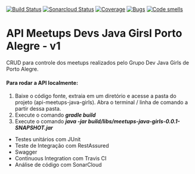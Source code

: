 [![Build Status](https://travis-ci.org/isagiongo/api-meetups-java-girls.svg?branch=master)](https://travis-ci.org/isagiongo/api-meetups-java-girls)
[![Sonarcloud Status](https://sonarcloud.io/api/project_badges/measure?project=isagiongo_api-meetups-java-girls&metric=alert_status)](https://sonarcloud.io/dashboard?id=isagiongo_api-meetups-java-girls)
[![Coverage](https://sonarcloud.io/api/project_badges/measure?project=isagiongo_api-meetups-java-girls&metric=coverage)](https://sonarcloud.io/dashboard?id=isagiongo_api-meetups-java-girls)
[![Bugs](https://sonarcloud.io/api/project_badges/measure?project=isagiongo_api-meetups-java-girls&metric=bugs)](https://sonarcloud.io/dashboard?id=isagiongo_api-meetups-java-girls)
[![Code smells](https://sonarcloud.io/api/project_badges/measure?project=isagiongo_api-meetups-java-girls&metric=code_smells)](https://sonarcloud.io/dashboard?id=isagiongo_api-meetups-java-girls)

# API Meetups Devs Java Girsl Porto Alegre - v1
CRUD para controle dos meetups realizados pelo Grupo Dev Java Girls de Porto Alegre.

#### Para rodar a API localmente:
1. Baixe o código fonte, extraia em um diretório e acesse a pasta do projeto (api-meetups-java-girls). Abra o terminal / linha de comando a partir dessa pasta.
2. Execute o comando **_gradle build_**
3. Execute o comando **_java -jar build/libs/meetups-java-girls-0.0.1-SNAPSHOT.jar_**

- Testes unitários com JUnit
- Teste de Integração com RestAssured
- Swagger
- Continuous Integration com Travis CI
- Análise de código com SonarCloud

